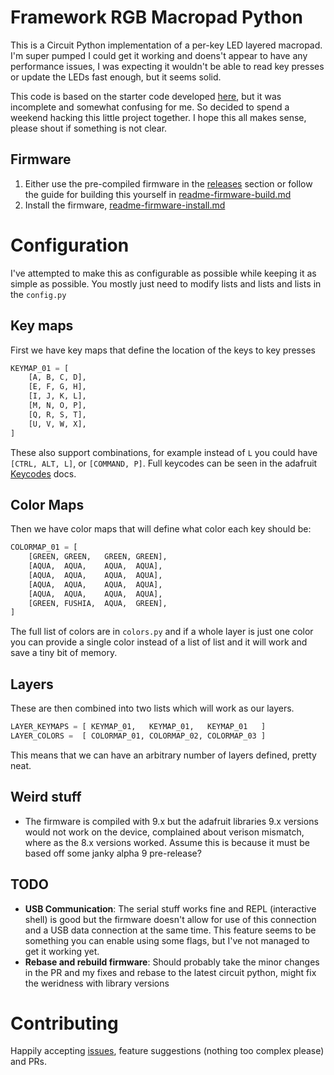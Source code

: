 # Framework RGB Macropad Python

This is a Circuit Python implementation of a per-key LED layered macropad. I'm super pumped I could get it working and doens't appear to have any performance issues, I was expecting it wouldn't be able to read key presses or update the LEDs fast enough, but it seems solid.

This code is based on the starter code developed [here](https://github.com/FrameworkComputer/Framework_Inputmodule_CircuitPython), but it was incomplete and somewhat confusing for me. So decided to spend a weekend hacking this little project together. I hope this all makes sense, please shout if something is not clear.

## Firmware

1. Either use the pre-compiled firmware in the [releases](https://github.com/stealthcopter/framework-macropad-python/releases) section or follow the guide for building this yourself in [readme-firmware-build.md](readme-firmware-build.md)
2. Install the firmware, [readme-firmware-install.md](readme-firmware-install.md)

# Configuration

I've attempted to make this as configurable as possible while keeping it as simple as possible. You mostly just need to modify lists and lists and lists in the `config.py`

## Key maps

First we have key maps that define the location of the keys to key presses

```python
KEYMAP_01 = [
    [A, B, C, D],
    [E, F, G, H],
    [I, J, K, L],
    [M, N, O, P],
    [Q, R, S, T],
    [U, V, W, X],
]
```

These also support combinations, for example instead of `L` you could have `[CTRL, ALT, L]`, or `[COMMAND, P]`. Full keycodes can be seen in the adafruit [Keycodes](https://docs.circuitpython.org/projects/hid/en/latest/api.html) docs.

## Color Maps

Then we have color maps that will define what color each key should be:

```python
COLORMAP_01 = [
    [GREEN, GREEN,   GREEN, GREEN],
    [AQUA,  AQUA,    AQUA,  AQUA],
    [AQUA,  AQUA,    AQUA,  AQUA],
    [AQUA,  AQUA,    AQUA,  AQUA],
    [AQUA,  AQUA,    AQUA,  AQUA],
    [GREEN, FUSHIA,  AQUA,  GREEN],
]
```

The full list of colors are in `colors.py` and if a whole layer is just one color you can provide a single color instead of a list of list and it will work and save a tiny bit of memory.

## Layers

These are then combined into two lists which will work as our layers.

```python
LAYER_KEYMAPS = [ KEYMAP_01,   KEYMAP_01,   KEYMAP_01   ]
LAYER_COLORS =  [ COLORMAP_01, COLORMAP_02, COLORMAP_03 ]
```

This means that we can have an arbitrary number of layers defined, pretty neat.

## Weird stuff

- The firmware is compiled with 9.x but the adafruit libraries 9.x versions would not work on the device, complained about verison mismatch, where as the 8.x versions worked. Assume this is because it must be based off some janky alpha 9 pre-release?

## TODO

- **USB Communication**: The serial stuff works fine and REPL (interactive shell) is good but the firmware doesn't allow for use of this connection and a USB data connection at the same time. This feature seems to be something you can enable using some flags, but I've not managed to get it working yet. 
- **Rebase and rebuild firmware**: Should probably take the minor changes in the PR and my fixes and rebase to the latest circuit python, might fix the weridness with library versions

# Contributing

Happily accepting [issues](https://github.com/stealthcopter/framework-macropad-python/issues), feature suggestions (nothing too complex please) and PRs. 